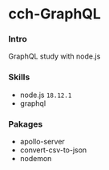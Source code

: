 # cch-GraphQL

### Intro
GraphQL study with node.js

### Skills
- node.js `18.12.1`
- graphql

### Pakages
- apollo-server
- convert-csv-to-json
- nodemon